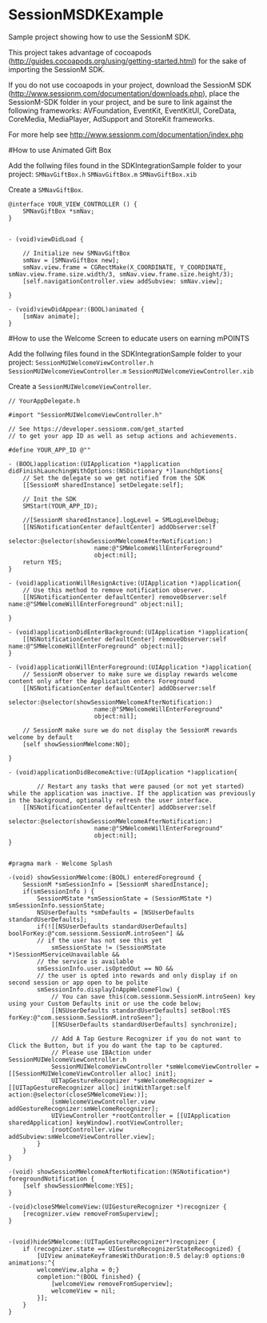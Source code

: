 SessionMSDKExample
==================
Sample project showing how to use the SessionM SDK. 

This project takes advantage of cocoapods (http://guides.cocoapods.org/using/getting-started.html) for the sake of importing the SessionM SDK.

If you do not use cocoapods in your project, download the SessionM SDK (http://www.sessionm.com/documentation/downloads.php), place the SessionM-SDK folder in your project, and be sure to link against the following frameworks: AVFoundation, EventKit, EventKitUI, CoreData, CoreMedia, MediaPlayer, AdSupport and StoreKit frameworks.

For more help see http://www.sessionm.com/documentation/index.php

#How to use Animated Gift Box

Add the follwing files found in the SDKIntegrationSample folder to your project:
 	`SMNavGiftBox.h`
 	`SMNavGiftBox.m`
 	`SMNavGiftBox.xib`

Create a `SMNavGiftBox`.

	@interface YOUR_VIEW_CONTROLLER () {
		SMNavGiftBox *smNav;
	}	
	
	
	- (void)viewDidLoad {
		
		// Initialize new SMNavGiftBox
		smNav = [SMNavGiftBox new];
		smNav.view.frame = CGRectMake(X_COORDINATE, Y_COORDINATE, smNav.view.frame.size.width/3, smNav.view.frame.size.height/3);
		[self.navigationController.view addSubview: smNav.view];

	}

	- (void)viewDidAppear:(BOOL)animated {
		[smNav animate];
	}	

#How to use the Welcome Screen to educate users on earning mPOINTS

Add the follwing files found in the SDKIntegrationSample folder to your project:
 	`SessionMUIWelcomeViewController.h`
 	`SessionMUIWelcomeViewController.m`
 	`SessionMUIWelcomeViewController.xib`

Create a `SessionMUIWelcomeViewController`.
	
	// YourAppDelegate.h
	
	#import "SessionMUIWelcomeViewController.h"

	// See https://developer.sessionm.com/get_started
	// to get your app ID as well as setup actions and achievements.
	
	#define YOUR_APP_ID @""
	
	- (BOOL)application:(UIApplication *)application didFinishLaunchingWithOptions:(NSDictionary *)launchOptions{
		// Set the delegate so we get notified from the SDK
		[[SessionM sharedInstance] setDelegate:self];
		
		// Init the SDK
		SMStart(YOUR_APP_ID);

		//[SessionM sharedInstance].logLevel = SMLogLevelDebug;
		[[NSNotificationCenter defaultCenter] addObserver:self
							selector:@selector(showSessionMWelcomeAfterNotification:)
							name:@"SMWelcomeWillEnterForeground"
							object:nil];
		return YES;
	}

	- (void)applicationWillResignActive:(UIApplication *)application{
		// Use this method to remove notification observer.
		[[NSNotificationCenter defaultCenter] removeObserver:self name:@"SMWelcomeWillEnterForeground" object:nil];

	}

	- (void)applicationDidEnterBackground:(UIApplication *)application{
		[[NSNotificationCenter defaultCenter] removeObserver:self name:@"SMWelcomeWillEnterForeground" object:nil];
	}

	- (void)applicationWillEnterForeground:(UIApplication *)application{
		// SessionM observer to make sure we display rewards welcome content only after the Application enters Foreground 
		[[NSNotificationCenter defaultCenter] addObserver:self
							selector:@selector(showSessionMWelcomeAfterNotification:)
							name:@"SMWelcomeWillEnterForeground"
							object:nil];
    		
		// SessionM make sure we do not display the SessionM rewards welcome by default
		[self showSessionMWelcome:NO];

	}

	- (void)applicationDidBecomeActive:(UIApplication *)application{

    		// Restart any tasks that were paused (or not yet started) while the application was inactive. If the application was previously in the background, optionally refresh the user interface.
		[[NSNotificationCenter defaultCenter] addObserver:self
							selector:@selector(showSessionMWelcomeAfterNotification:)
							name:@"SMWelcomeWillEnterForeground"
							object:nil];
	}


	#pragma mark - Welcome Splash

	-(void) showSessionMWelcome:(BOOL) enteredForeground {
		SessionM *smSessionInfo = [SessionM sharedInstance];
		if(smSessionInfo ) {
			SessionMState *smSessionState = (SessionMState *) smSessionInfo.sessionState;
			NSUserDefaults *smDefaults = [NSUserDefaults standardUserDefaults];
			if(![[NSUserDefaults standardUserDefaults] boolForKey:@"com.sessionm.SessionM.introSeen"] &&   
			// if the user has not see this yet
           		smSessionState != (SessionMState *)SessionMServiceUnavailable &&
			// the service is available 
			smSessionInfo.user.isOptedOut == NO && 
			// the user is opted into rewards and only display if on second session or app open to be polite
			smSessionInfo.displayInAppWelcomeFlow) {
				// You can save this(com.sessionm.SessionM.introSeen) key using your Custom Defaults init or use the code below;
				[[NSUserDefaults standardUserDefaults] setBool:YES forKey:@"com.sessionm.SessionM.introSeen"];
				[[NSUserDefaults standardUserDefaults] synchronize]; 
			
				// Add A Tap Gesture Recognizer if you do not want to Click the Button, but if you do want the tap to be captured.
				// Please use IBAction under SessionMUIWelcomeViewController.h
				SessionMUIWelcomeViewController *smWelcomeViewController = [[SessionMUIWelcomeViewController alloc] init];
				UITapGestureRecognizer *smWelcomeRecognizer = [[UITapGestureRecognizer alloc] initWithTarget:self action:@selector(closeSMWelcomeView:)];
				[smWelcomeViewController.view addGestureRecognizer:smWelcomeRecognizer];
				UIViewController *rootController = [[UIApplication sharedApplication] keyWindow].rootViewController;
				[rootController.view addSubview:smWelcomeViewController.view];
			}
		}
	}

	-(void) showSessionMWelcomeAfterNotification:(NSNotification*) foregroundNotification {
		[self showSessionMWelcome:YES];
	}

	-(void)closeSMWelcomeView:(UIGestureRecognizer *)recognizer {
		[recognizer.view removeFromSuperview];
	}


	-(void)hideSMWelcome:(UITapGestureRecognizer*)recognizer {
		if (recognizer.state == UIGestureRecognizerStateRecognized) {
			[UIView animateKeyframesWithDuration:0.5 delay:0 options:0 animations:^{
			welcomeView.alpha = 0;}
			completion:^(BOOL finished) {
				[welcomeView removeFromSuperview];
				welcomeView = nil;
			}];
		}
	}

